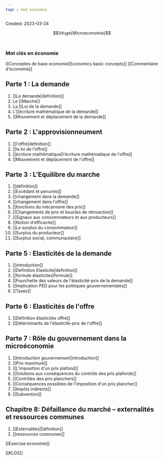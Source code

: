 ```yaml
---
tags : mod economie
---
```

Created: 2023-03-24

 $$\Huge{Microeconomie}$$
<br/>
### Mot clés en économie
[[Conceptes de base economie|Economics basic concepts]] 
[[Commentaire d'economie]] 

##  Parte 1 :  La demande 
 1. [[La demande|definition]] 
 2. Le [[Marché]]
3. La [[Loi de la demande]] 
4. L'[[écriture mathématique de la demande]] 
6. [[Mouvement et déplacement de la demande]] 

## Parte 2 : L'approvisionneument
1. [[l'offre|definition]]  
2. [[la loi de l'offre]] 
3. [[écriture mathématique|l'écriture mathématique de l'offre]] 
4. [[Mouvement et déplacement de l'offre]]  

## Parte 3 : L'Equilibre du marche 
1. [[définition]] 
2. [[Excédant et penuries]] 
3. [[changement dans la demande]] 
4. [[changement dans l'offre]]   
5. [[fonctions du mécanisme des prix]]  
6. [[Changements de prix et boucles de rétroaction]] 
7. [[Signaux aux consommateurs et aux producteurs]] 
8. [[Notion d'efficacite]] 
9. [[Le surplus du consommateur]] 
10. [[Surplus du producteur]] 
11. [[Surplus social, communautaire]] 

## Parte 5 : Elasticités de la demande
1. [[introduction]] 
2. [[Definition Elasticite|definition]] 
3. [[formule élasticites|formule]] 
4. [[Fourchette des valeurs de l'élasticité-prix de la demande]] 
5. [[Implication PED pour les politiques gouvernementales]] 
6. [[Taxes]] 

## Parte 6 : Elasticités de l'offre
1. [[Définition élasticités offre]] 
2. [[Déterminants de l'élasticité-prix de l'offre]]


## Parte 7 : Rôle du gouvernement dans la microéconomie
1. [[Introduction gouvernement|introduction]]
2. [[Prix maximum]] 
3. [[L'imposition d'un prix plafond]] 
4. [[Solutions aux conséquences du contrôle des prix plafonds]] 
5. [[Contrôles des prix planchers]] 
6. [[Conséquences possibles de l'imposition d'un prix plancher]] 
7. [[Impôts indirects]] 
8. [[Subvention]] 

## Chapitre 8: Défaillance du marché – externalités et ressources communes
1. [[Externalités|Définition]] 
2. [[ressources communes]] 


[[Exercise economie]] 

[[KLDS]] 